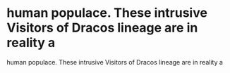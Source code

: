 # human populace. These intrusive Visitors of Dracos lineage are in reality a

human populace. These intrusive Visitors of Dracos lineage are in reality a